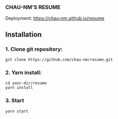### CHAU-NM'S RESUME
Deployment: https://chau-nm.github.io/resume

## Installation

### 1. Clone git repository:
    
    git clone https://github.com/chau-nm/resume.git
 
### 2. Yarn install:

    cd your-dir/resume
    yarn install
   
### 3. Start
    yarn start
